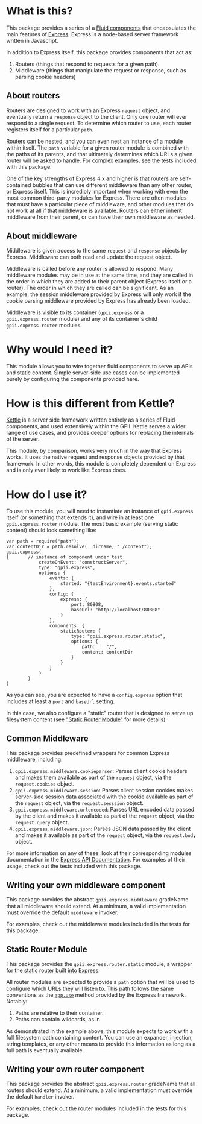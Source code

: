 # What is this?

This package provides a series of a [Fluid components](https://github.com/fluid-project/infusion-docs/blob/master/src/documents/UnderstandingInfusionComponents.md) that encapsulates the main features of [Express](http://expressjs.com/).  Express is a node-based server framework written in Javascript.

In addition to Express itself, this package provides components that act as:

 1. Routers (things that respond to requests for a given path).
 2. Middleware (things that manipulate the request or response, such as parsing cookie headers)

## About routers

Routers are designed to work with an Express `request` object, and eventually return a `response` object to the client.  Only one router will ever respond to a single request.  To determine which router to use, each router registers itself for a particular `path`.

Routers can be nested, and you can even nest an instance of a module within itself.  The `path` variable for a given router module is combined with the paths of its parents, and that ultimately determines which URLs a given router will be asked to handle.  For complex examples, see the tests included with this package.

One of the key strengths of Express 4.x and higher is that routers are self-contained bubbles that can use different middleware than any other router, or Express itself.  This is incredibly important when working with even the most common third-party modules for Express.  There are often modules that must have a particular piece of middleware, and other modules that do not work at all if that middleware is available.  Routers can either inherit middleware from their parent, or can have their own middleware as needed.


## About middleware

Middleware is given access to the same `request` and `response` objects by Express.  Middleware can both read and update the request object.

Middleware is called before any router is allowed to respond.  Many middleware modules may be in use at the same time, and they are called in the order in which they are added to their parent object (Express itself or a router).  The order in which they are called can be significant.  As an example, the session middleware provided by Express will only work if the cookie parsing middleware provided by Express has already been loaded.

Middleware is visible to its container (`gpii.express` or a `gpii.express.router` module) and any of its container's child `gpii.express.router` modules.


# Why would I need it?

This module allows you to wire together fluid components to serve up APIs and static content.  Simple server-side use cases can be implemented purely by configuring the components provided here.

# How is this different from Kettle?

[Kettle](https://github.com/GPII/kettle) is a server side framework written entirely as a series of Fluid components, and used extensively within the GPII.  Kettle serves a wider range of use cases, and provides deeper options for replacing the internals of the server.

This module, by comparison, works very much in the way that Express works.  It uses the native request and response objects provided by that framework.  In other words, this module is completely dependent on Express and is only ever likely to work like Express does.

# How do I use it?

To use this module, you will need to instantiate an instance of `gpii.express` itself (or something that extends it), and wire in at least one `gpii.express.router` module.  The most basic example (serving static content) should look something like:

```
var path = require("path");
var contentDir = path.resolve(__dirname, "./content");
gpii.express(
{       // instance of component under test
            createOnEvent: "constructServer",
            type: "gpii.express",
            options: {
                events: {
                    started: "{testEnvironment}.events.started"
                },
                config: {
                    express: {
                        port: 80808,
                        baseUrl: "http://localhost:80808"
                    }
                },
                components: {
                    staticRouter: {
                        type: "gpii.express.router.static",
                        options: {
                            path:    "/",
                            content: contentDir
                        }
                    }
                }
            }
        }
)
```

As you can see, you are expected to have a `config.express` option that includes at least a `port` and `baseUrl` setting.

In this case, we also configure a "static" router that is designed to serve up filesystem content (see ["Static Router Module"](#static-router-module) for more details).

## Common Middleware

This package provides predefined wrappers for common Express middleware, including:

1. `gpii.express.middleware.cookieparser`: Parses client cookie headers and makes them available as part of the `request` object, via the `request.cookies` object.
2. `gpii.express.middleware.session`: Parses client session cookies makes server-side session data associated with the cookie available as part of the `request` object, via the `request.sesssion` object.
3. `gpii.express.middleware.urlencoded`: Parses URL encoded data passed by the client and makes it available as part of the `request` object, via the `request.query` object.
4. `gpii.express.middleware.json`: Parses JSON data passed by the client and makes it available as part of the `request` object, via the `request.body` object.

For more information on any of these, look at their corresponding modules documentation in the [Express API Documentation](http://expressjs.com/4x/api.html#request).  For examples of their usage, check out the tests included with this package.

## Writing your own middleware component

This package provides the abstract `gpii.express.middleware` gradeName that all middleware should extend.  At a minimum, a valid implementation must override the default `middleware` invoker.

For examples, check out the middleware modules included in the tests for this package.

## Static Router Module

This package provides the `gpii.express.router.static` module, a wrapper for the [static router built into Express](http://expressjs.com/guide/using-middleware.html#middleware.built-in).

All router modules are expected to provide a `path` option that will be used to configure which URLs they will listen to.  This path follows the same conventions as the [`app.use`](http://expressjs.com/4x/api.html#app.use) method provided by the Express framework.  Notably:

1.  Paths are relative to their container.
2.  Paths can contain wildcards, as in

As demonstrated in the example above, this module expects to work with a full filesystem path containing content.  You can use an expander, injection, string templates, or any other means to provide this information as long as a full path is eventually available.

## Writing your own router component

This package provides the abstract `gpii.express.router` gradeName that all routers should extend.  At a minimum, a valid implementation must override the default `handler` invoker.

For examples, check out the router modules included in the tests for this package.